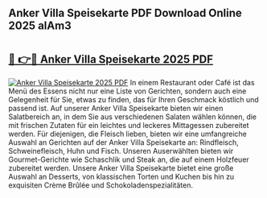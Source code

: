 ## Anker Villa Speisekarte PDF Download Online 2025 alAm3

# <h2><a href="http://gcd83m.nevu.top/?p=Anker+Villa+Speisekarte">🔗 👉🔴 Anker Villa Speisekarte 2025 PDF</a></h2>

[![Anker Villa Speisekarte 2025 PDF](https://i.imgur.com/dBaPXMq.png)](http://gcd83m.nevu.top/?p=Anker+Villa+Speisekarte)
In einem Restaurant oder Café ist das Menü des Essens nicht nur eine Liste von Gerichten, sondern auch eine Gelegenheit für Sie, etwas zu finden, das für Ihren Geschmack köstlich und passend ist. Auf unserer Anker Villa Speisekarte bieten wir einen Salatbereich an, in dem Sie aus verschiedenen Salaten wählen können, die mit frischen Zutaten für ein leichtes und leckeres Mittagessen zubereitet werden. Für diejenigen, die Fleisch lieben, bieten wir eine umfangreiche Auswahl an Gerichten auf der Anker Villa Speisekarte an: Rindfleisch, Schweinefleisch, Huhn und Fisch. Unseren Auserwählten bieten wir Gourmet-Gerichte wie Schaschlik und Steak an, die auf einem Holzfeuer zubereitet werden. Unsere Anker Villa Speisekarte bietet eine große Auswahl an Desserts, von klassischen Torten und Kuchen bis hin zu exquisiten Crème Brûlée und Schokoladenspezialitäten.
